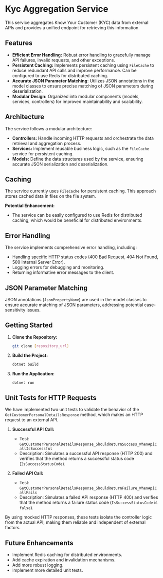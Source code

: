 # Kyc Aggregation Service

This service aggregates Know Your Customer (KYC) data from external APIs and provides a unified endpoint for retrieving this information.

## Features

* **Efficient Error Handling:** Robust error handling to gracefully manage API failures, invalid requests, and other exceptions.
* **Persistent Caching:** Implements persistent caching using `FileCache` to reduce redundant API calls and improve performance. Can be configured to use Redis for distributed caching.
* **Accurate JSON Parameter Matching:** Utilizes JSON annotations in the model classes to ensure precise matching of JSON parameters during deserialization.
* **Modular Design:** Organized into modular components (models, services, controllers) for improved maintainability and scalability.

## Architecture

The service follows a modular architecture:

* **Controllers:** Handle incoming HTTP requests and orchestrate the data retrieval and aggregation process.
* **Services:** Implement reusable business logic, such as the `FileCache` service for persistent caching.
* **Models:** Define the data structures used by the service, ensuring accurate JSON serialization and deserialization.

## Caching

The service currently uses `FileCache` for persistent caching. This approach stores cached data in files on the file system.

**Potential Enhancement:**

* The service can be easily configured to use Redis for distributed caching, which would be beneficial for distributed environments.

## Error Handling

The service implements comprehensive error handling, including:

* Handling specific HTTP status codes (400 Bad Request, 404 Not Found, 500 Internal Server Error).
* Logging errors for debugging and monitoring.
* Returning informative error messages to the client.

## JSON Parameter Matching

JSON annotations (`JsonPropertyName`) are used in the model classes to ensure accurate matching of JSON parameters, addressing potential case-sensitivity issues.

## Getting Started

1.  **Clone the Repository:**
    ```bash
    git clone [repository_url]
    ```
2.  **Build the Project:**
    ```bash
    dotnet build
    ```
3.  **Run the Application:**
    ```bash
    dotnet run
    ```
## Unit Tests for HTTP Requests

We have implemented two unit tests to validate the behavior of the `GetCustomerPersonalDetailsResponse` method, which makes an HTTP request to an external API.

1. **Successful API Call:**
   - Test: `GetCustomerPersonalDetailsResponse_ShouldReturnSuccess_WhenApiCallIsSuccessful`
   - Description: Simulates a successful API response (HTTP 200) and verifies that the method returns a successful status code (`IsSuccessStatusCode`).

2. **Failed API Call:**
   - Test: `GetCustomerPersonalDetailsResponse_ShouldReturnFailure_WhenApiCallFails`
   - Description: Simulates a failed API response (HTTP 400) and verifies that the method returns a failure status code (`IsSuccessStatusCode` is `false`).

By using mocked HTTP responses, these tests isolate the controller logic from the actual API, making them reliable and independent of external factors.

## Future Enhancements

* Implement Redis caching for distributed environments.
* Add cache expiration and invalidation mechanisms.
* Add more robust logging.
* Implement more detailed unit tests.